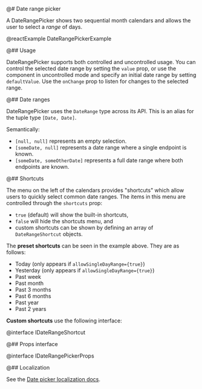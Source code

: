 @# Date range picker

A DateRangePicker shows two sequential month calendars and allows the user to select
a _range_ of days.

@reactExample DateRangePickerExample

@## Usage

DateRangePicker supports both controlled and uncontrolled usage. You can control
the selected date range by setting the `value` prop, or use the component in
uncontrolled mode and specify an initial date range by setting `defaultValue`. Use the
`onChange` prop to listen for changes to the selected range.

@## Date ranges

DateRangePicker uses the `DateRange` type across its API. This is an alias for
the tuple type `[Date, Date]`.

Semantically:
* `[null, null]` represents an empty selection.
* `[someDate, null]` represents a date range where a single endpoint is known.
* `[someDate, someOtherDate]` represents a full date range where both endpoints are known.

@## Shortcuts

The menu on the left of the calendars provides "shortcuts" which allow users to
quickly select common date ranges. The items in this menu are controlled through
the `shortcuts` prop:

- `true` (default) will show the built-in shortcuts,
- `false` will hide the shortcuts menu, and
- custom shortcuts can be shown by defining an array of `DateRangeShortcut` objects.

The **preset shortcuts** can be seen in the example above. They are as follows:

- Today (only appears if `allowSingleDayRange={true}`)
- Yesterday (only appears if `allowSingleDayRange={true}`)
- Past week
- Past month
- Past 3 months
- Past 6 months
- Past year
- Past 2 years

**Custom shortcuts** use the following interface:

@interface IDateRangeShortcut

@## Props interface

@interface IDateRangePickerProps

@## Localization

See the [Date picker localization docs](#datetime/datepicker.localization).
